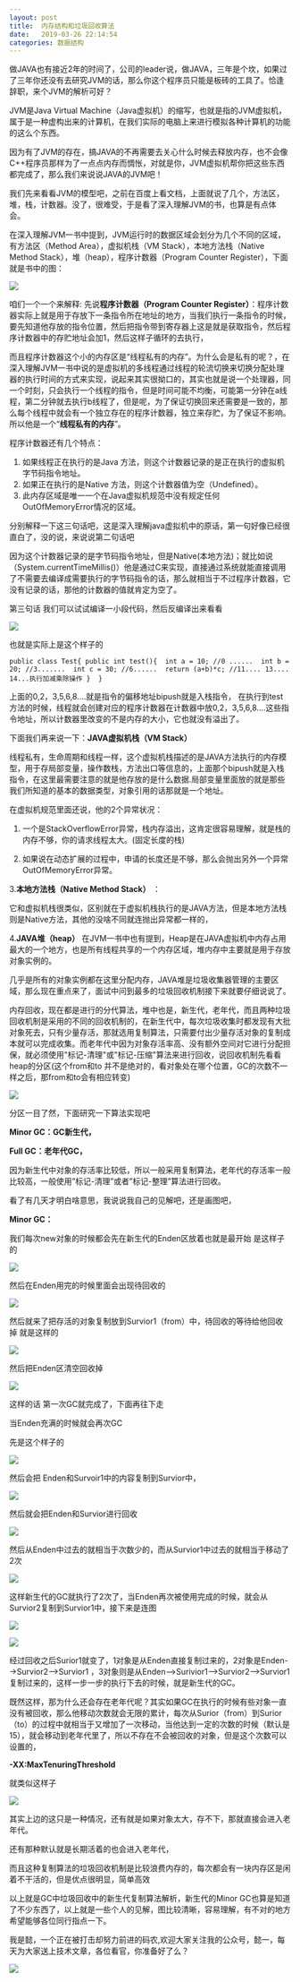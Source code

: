 ```yaml
---
layout: post
title:  内存结构和垃圾回收算法
date:   2019-03-26 22:14:54
categories: 数据结构
---
```


做JAVA也有接近2年的时间了，公司的leader说，做JAVA，三年是个坎，如果过了三年你还没有去研究JVM的话，那么你这个程序员只能是板砖的工具了。恰逢辞职，来个JVM的解析可好？






JVM是Java Virtual Machine（Java虚拟机）的缩写，也就是指的JVM虚拟机，属于是一种虚构出来的计算机，在我们实际的电脑上来进行模拟各种计算机的功能的这么个东西。

因为有了JVM的存在，搞JAVA的不再需要去关心什么时候去释放内存，也不会像C++程序员那样为了一点点内存而惆怅，对就是你，JVM虚拟机帮你把这些东西都完成了，那么我们来说说JAVA的JVM吧！

我们先来看看JVM的模型吧，之前在百度上看文档，上面就说了几个，方法区，堆，栈，计数器。没了，很难受，于是看了深入理解JVM的书，也算是有点体会。

在深入理解JVM一书中提到，JVM运行时的数据区域会划分为几个不同的区域，有方法区（Method Area），虚拟机栈（VM Stack），本地方法栈（Native Method Stack），堆（heap），程序计数器（Program Counter Register），下面就是书中的图：

![](/assets/images/2019/java/image_yi/EMS1.jpg) 

咱们一个一个来解释:
先说**程序计数器（Program Counter Register）**：程序计数器实际上就是用于存放下一条指令所在地址的地方，当我们执行一条指令的时候，要先知道他存放的指令位置，然后把指令带到寄存器上这是就是获取指令，然后程序计数器中的存贮地址会加1，然后这样子循环的去执行，

而且程序计数器这个小的内存区是“线程私有的内存”。为什么会是私有的呢？，在深入理解JVM一书中说的是虚拟机的多线程通过线程的轮流切换来切换分配处理器的执行时间的方式来实现，说起来其实很拗口的，其实也就是说一个处理器，同一个时刻，只会执行一个线程的指令，但是时间可能不均衡，可能第一分钟在a线程，第二分钟就去执行b线程了，但是呢，为了保证切换回来还需要是一致的，那么每个线程中就会有一个独立存在的程序计数器，独立来存贮，为了保证不影响。所以他是一个“**线程私有的内存**”。

程序计数器还有几个特点：

1. 如果线程正在执行的是Java 方法，则这个计数器记录的是正在执行的虚拟机字节码指令地址。
2. 如果正在执行的是Native 方法，则这个计数器值为空（Undefined）。
3. 此内存区域是唯一一个在Java虚拟机规范中没有规定任何OutOfMemoryError情况的区域。

分别解释一下这三句话吧，这是深入理解java虚拟机中的原话，第一句好像已经很直白了，没的说，来说说第二句话吧

因为这个计数器记录的是字节码指令地址，但是Native(本地方法)；就比如说（System.currentTimeMillis()）他是通过C来实现，直接通过系统就能直接调用了不需要去编译成需要执行的字节码指令的话，那么就相当于不过程序计数器，它没有记录的话，那他的计数器的值就肯定为空了。

第三句话 我们可以试试编译一小段代码，然后反编译出来看看

![](/assets/images/2019/java/image_yi/reviceEdit1.jpg) 

也就是实际上是这个样子的

`public class Test{
    public int test(){ 
        int a = 10; //0 ...... 
        int b = 20; //3....... 
        int c = 30; //6...... 
        return (a+b)*c; //11.... 13.... 14...执行加减乘除操作
    } 
}`

上面的0,2，3,5,6,8....就是指令的偏移地址bipush就是入栈指令，  在执行到test方法的时候，线程就会创建对应的程序计数器在计数器中放0,2，3,5,6,8....这些指令地址，所以计数器里改变的不是内存的大小，它也就没有溢出了。

下面我们再来说一下：**JAVA虚拟机栈（VM Stack）**

线程私有，生命周期和线程一样，这个虚拟机栈描述的是JAVA方法执行的内存模型，用于存局部变量，操作数栈，方法出口等信息的，上面那个bipush就是入栈指令，在这里最需要注意的就是他存放的是什么数据.局部变量里面放的就是那些我们所知道的基本的数据类型，对象引用的话那就是一个地址。

在虚拟机规范里面还说，他的2个异常状况：

1. 一个是StackOverflowError异常，栈内存溢出，这肯定很容易理解，就是栈的内存不够，你的请求线程太大。(固定长度的栈)

2. 如果说在动态扩展的过程中，申请的长度还是不够，那么会抛出另外一个异常OutOfMemoryError异常。



3.**本地方法栈（Native Method Stack）** ：

它和虚拟机栈很类似，区别就在于虚拟机栈执行的是JAVA方法，但是本地方法栈则是Native方法，其他的没啥不同就连抛出异常都一样的，

4.**JAVA堆（heap）**
在JVM一书中也有提到，Heap是在JAVA虚拟机中内存占用最大的一个地方，也是所有线程共享的一个内存区域，堆内存中主要就是用于存放对象实例的。

几乎是所有的对象实例都在这里分配内存，JAVA堆是垃圾收集器管理的主要区域，那么现在重点来了，面试中问到最多的垃圾回收机制接下来就要仔细说说了。

内存回收，现在都是进行的分代算法，堆中也是，新生代，老年代，而且两种垃圾回收机制是采用的不同的回收机制的，在新生代中，每次垃圾收集时都发现有大批对象死去，只有少量存活，那就选用复制算法，只需要付出少量存活对象的复制成本就可以完成收集。而老年代中因为对象存活率高、没有额外空间对它进行分配担保，就必须使用"标记-清理"或"标记-压缩"算法来进行回收，说回收机制先看看heap的分区(这个from和to 并不是绝对的，看对象处在哪个位置，GC的次数不一样之后，那from和to会有相应转变)

![](/assets/images/2019/java/image_yi/iss.jpg)

分区一目了然，下面研究一下算法实现吧

**Minor GC：GC新生代，**

**Full GC：老年代GC，**

因为新生代中对象的存活率比较低，所以一般采用复制算法，老年代的存活率一般比较高，一般使用”标记-清理”或者”标记-整理”算法进行回收。

看了有几天才明白啥意思，我说说我自己的见解吧，还是画图吧，

**Minor GC：**

我们每次new对象的时候都会先在新生代的Enden区放着也就是最开始 是这样子的

![](/assets/images/2019/java/image_yi/new1.jpg)

然后在Enden用完的时候里面会出现待回收的

![](/assets/images/2019/java/image_yi/new2.jpg)

然后就来了把存活的对象复制放到Survior1（from）中，待回收的等待给他回收掉 就是这样的

![](/assets/images/2019/java/image_yi/new3.jpg)

然后把Enden区清空回收掉

![](/assets/images/2019/java/image_yi/new4.jpg)

这样的话 第一次GC就完成了，下面再往下走

当Enden充满的时候就会再次GC

先是这个样子的

![](/assets/images/2019/java/image_yi/new5.jpg)

然后会把 Enden和Survoir1中的内容复制到Survior中，

![](/assets/images/2019/java/image_yi/new6.jpg)

然后就会把Enden和Survior进行回收

![](/assets/images/2019/java/image_yi/new7.jpg)

然后从Enden中过去的就相当于次数少的，而从Survior1中过去的就相当于移动了2次

![](/assets/images/2019/java/image_yi/new8.jpg)

这样新生代的GC就执行了2次了，当Enden再次被使用完成的时候，就会从Survior2复制到Survior1中，接下来是连图

![](/assets/images/2019/java/image_yi/new9.jpg)

![](/assets/images/2019/java/image_yi/new10.jpg)

经过回收之后Surior1就变了，1对象是从Enden直接复制过来的，2对象是Enden-->Survior2-->Survior1 ，3对象则是从Enden-->Surivior1-->Survior2-->Survior1 复制过来的，这样一步一步的执行下去的时候，就是新生代的GC。

既然这样，那为什么还会存在老年代呢？其实如果GC在执行的时候有些对象一直没有被回收，那么他移动次数就会无限的累计，每次从Surior（from）到Surior（to）的过程中就相当于又增加了一次移动，当他达到一定的次数的时候（默认是15），就会移动到老年代里了，所以不存在不会被回收的对象，但是这个次数可以设置的，

**-XX:MaxTenuringThreshold**

就类似这样子

![](/assets/images/2019/java/image_yi/new11.jpg)

其实上边的这只是一种情况，还有就是如果对象太大，存不下，那就直接会进入老年代。

还有那种默认就是长期活着的也会进入老年代，

而且这种复制算法的垃圾回收机制是比较浪费内存的，每次都会有一块内存区是闲着不干活的，但是优点很明显，简单高效

以上就是GC中垃圾回收中的新生代复制算法解析，新生代的Minor GC也算是知道了不少东西了，以上就是一些个人的见解，图比较清晰，容易理解，有不对的地方希望能够各位同行指点一下。


我是懿，一个正在被打击却努力前进的码农,欢迎大家关注我的公众号，懿一，每天为大家送上技术文章，各位看官，你准备好了么？

![](http://www.chuyikeji.cn/image/yi.jpg)
